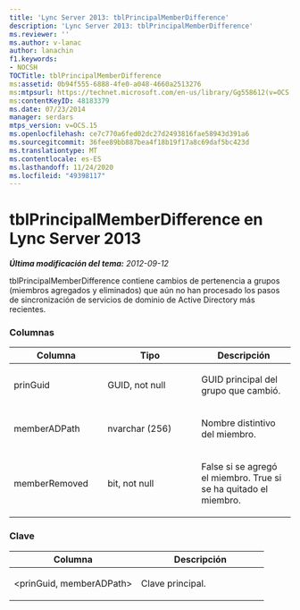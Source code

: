 ```yaml
---
title: 'Lync Server 2013: tblPrincipalMemberDifference'
description: 'Lync Server 2013: tblPrincipalMemberDifference'
ms.reviewer: ''
ms.author: v-lanac
author: lanachin
f1.keywords:
- NOCSH
TOCTitle: tblPrincipalMemberDifference
ms:assetid: 0b94f555-6888-4fe0-a048-4660a2513276
ms:mtpsurl: https://technet.microsoft.com/en-us/library/Gg558612(v=OCS.15)
ms:contentKeyID: 48183379
ms.date: 07/23/2014
manager: serdars
mtps_version: v=OCS.15
ms.openlocfilehash: ce7c770a6fed02dc27d2493816fae58943d391a6
ms.sourcegitcommit: 36fee89bb887bea4f18b19f17a8c69daf5bc423d
ms.translationtype: MT
ms.contentlocale: es-ES
ms.lasthandoff: 11/24/2020
ms.locfileid: "49398117"
---
```

# <a name="tblprincipalmemberdifference-in-lync-server-2013"></a>tblPrincipalMemberDifference en Lync Server 2013

<div data-xmlns="http://www.w3.org/1999/xhtml">

<div class="topic" data-xmlns="http://www.w3.org/1999/xhtml" data-msxsl="urn:schemas-microsoft-com:xslt" data-cs="https://msdn.microsoft.com/">

<div data-asp="https://msdn2.microsoft.com/asp">



</div>

<div id="mainSection">

<div id="mainBody">

<span> </span>

_**Última modificación del tema:** 2012-09-12_

tblPrincipalMemberDifference contiene cambios de pertenencia a grupos (miembros agregados y eliminados) que aún no han procesado los pasos de sincronización de servicios de dominio de Active Directory más recientes.

### <a name="columns"></a>Columnas

<table>
<colgroup>
<col style="width: 33%" />
<col style="width: 33%" />
<col style="width: 33%" />
</colgroup>
<thead>
<tr class="header">
<th>Columna</th>
<th>Tipo</th>
<th>Descripción</th>
</tr>
</thead>
<tbody>
<tr class="odd">
<td><p>prinGuid</p></td>
<td><p>GUID, not null</p></td>
<td><p>GUID principal del grupo que cambió.</p></td>
</tr>
<tr class="even">
<td><p>memberADPath</p></td>
<td><p>nvarchar (256)</p></td>
<td><p>Nombre distintivo del miembro.</p></td>
</tr>
<tr class="odd">
<td><p>memberRemoved</p></td>
<td><p>bit, not null</p></td>
<td><p>False si se agregó el miembro. True si se ha quitado el miembro.</p></td>
</tr>
</tbody>
</table>


### <a name="key"></a>Clave

<table>
<colgroup>
<col style="width: 50%" />
<col style="width: 50%" />
</colgroup>
<thead>
<tr class="header">
<th>Columna</th>
<th>Descripción</th>
</tr>
</thead>
<tbody>
<tr class="odd">
<td><p>&lt;prinGuid, memberADPath&gt;</p></td>
<td><p>Clave principal.</p></td>
</tr>
</tbody>
</table>


</div>

<span> </span>

</div>

</div>

</div>

